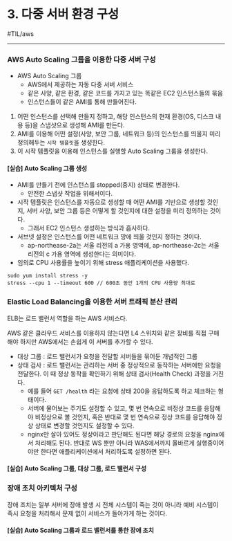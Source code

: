 # 3. 다중 서버 환경 구성
#TIL/aws

---

### AWS Auto Scaling 그룹을 이용한 다중 서버 구성

- AWS Auto Scaling 그룹
	- AWS에서 제공하는 자동 다중 서버 서비스
	- 같은 사양, 같은 환경, 같은 코드를 가지고 있는 똑같은 EC2 인스턴스들의 묶음
	- 인스턴스들이 같은 AMI를 통해 만들어진다.

1. 어떤 인스턴스를 선택해 만들지 정하고, 해당 인스턴스의 현재 환경(OS, 디스크 내용 등)을 스냅샷으로 생성해 AMI를 만든다.
2. AMI를 이용해 어떤 설정(사양, 보안 그룹, 네트워크 등)의 인스턴스를 띄울지 미리 정의해두는 `시작 템플릿`을 생성한다.
3. 이 시작 템플릿을 이용해 인스턴스를 실행할 Auto Scaling 그룹을 생성한다.

#### [실습] Auto Scaling 그룹 생성

- AMI를 만들기 전에 인스턴스를 stopped(중지) 상태로 변경한다.
	- 안전한 스냅샷 작업을 위해서이다.
- 시작 템플릿은 인스턴스를 자동으로 생성할 때 어떤 AMI를 기반으로 생성할 것인지, 서버 사양, 보안 그룹 등은 어떻게 할 것인지에 대한 설정을 미리 정의하는 것이다.
	- 그래서 EC2 인스턴스 생성하는 방식과 흡사하다.
- 서브넷 설정은 인스턴스를 어떤 네트워크 망에 띄울 것인지 정하는 것이다.
	- ap-northease-2a는 서울 리전의 a 가용 영역에, ap-northease-2c는 서울 리전의 c 가용 영역에 생성한다는 의미이다.
- 임의로 CPU 사용률을 높이기 위해 stress 애플리케이션을 사용했다.  

```
sudo yum install stress -y
stress --cpu 1 --timeout 600 // 600초 동안 1개의 CPU 사용량 최대로
```

### Elastic Load Balancing을 이용한 서버 트래픽 분산 관리

ELB는 로드 밸런서 역할을 하는 AWS 서비스다.  

AWS 같은 클라우드 서비스를 이용하지 않는다면 L4 스위치와 같은 장비를 직접 구매해야 하지만 AWS에서는 손쉽게 이 서버를 추가할 수 있다.  

- 대상 그룹 : 로드 밸런서가 요청을 전달할 서버들을 묶어둔 개념적인 그룹
- 상태 검사 : 로드 밸런서는 관리하는 서버 중 정상적으로 동작하는 서버에만 요청을 전달한다. 이 때 정상 동작을 확인하기 위해 상태 검사(Health Check) 과정을 거친다.  
	- 예를 들어 `GET /health` 라는 요청에 상태 200을 응답하도록 하고 체크하는 형태이다.
	- 서버에 물어보는 주기도 설정할 수 있고, 몇 번 연속으로 비정상 코드를 응답해야 비정상으로 볼 것인지, 혹은 반대로 몇 번 연속으로 정상 코드를 응답해야 정상 상태로 변경할 것인지도 설정할 수 있다.
	- nginx만 살아 있어도 정상이라고 판단해도 된다면 해당 경로의 요청을 nginx에서 처리해도 된다. 반대로 WS 뿐만 아니라 WAS에서까지 올바르게 실행중이어야만 한다면 애플리케이션에서 처리하도록 설정하면 된다.

#### [실습] Auto Scaling 그룹, 대상 그룹, 로드 밸런서 구성

### 장애 조치 아키텍처 구성

장애 조치는 일부 서버에 장애 발생 시 전체 시스템이 죽는 것이 아니라 예비 시스템이 즉시 요청을 처리해서 문제 없이 서비스가 돌아가게 하는 것이다.  

#### [실습] Auto Scaling 그룹과 로드 밸런서를 통한 장애 조치
